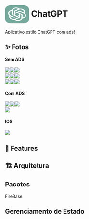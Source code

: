 # <img align="center" height="60" width="80" src="https://raw.githubusercontent.com/Kakomo/Kakomo/main/gpt.png"> ChatGPT 

Aplicativo estilo ChatGPT com ads!

## ✨ Fotos
#### Sem ADS

<div align=left>
<img src="./docs/1.jpeg" width="33%" /><img src="./docs/2.jpeg" width="33%" /><img src="./docs/2_1.jpeg" width="33%" />
</div>

<div align=left>
<img src="./docs/3.jpeg" width="33%" /><img src="./docs/3_1.jpeg" width="33%" /><img src="./docs/3_2.jpeg" width="33%" />
</div>

<div align=left>
<img src="./docs/4.jpeg" width="33%" /><img src="./docs/5.jpeg" width="33%" /><img src="./docs/6.jpeg" width="33%" />
</div>

#### Com ADS

<div align=left>
<img src="./docs/ad_1.jpeg" width="33%" /><img src="./docs/ad_2.jpeg" width="33%" /><img src="./docs/ad_3.jpeg" width="33%" />
</div>

<div align=left>
<img src="./docs/ad_4.jpeg" width="33%" />
</div>

#### IOS 

<div align=left>
<img src="./docs/ios_1.png" width="33%" />
</div>

## 🚀 Features


## 🏗️  Arquitetura

## Pacotes
FireBase

## Gerenciamento de Estado


